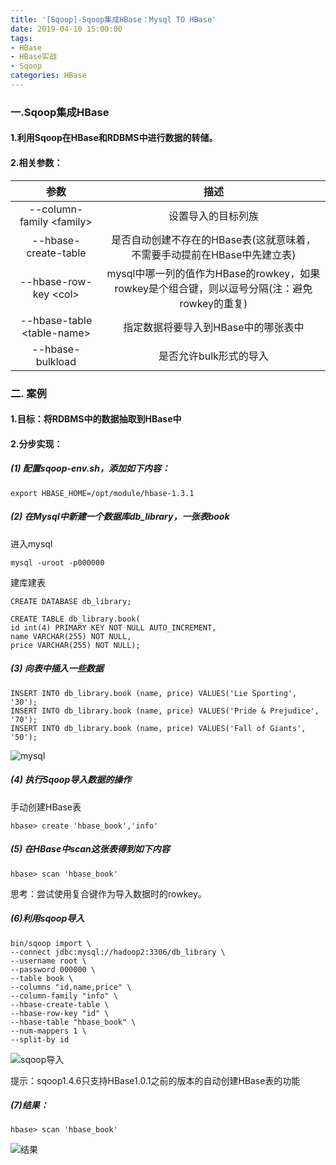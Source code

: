 ```yaml
---
title: '[Sqoop]-Sqoop集成HBase：Mysql TO HBase'
date: 2019-04-10 15:00:00
tags: 
- HBase
- HBase实战
- Sqoop
categories: HBase
---
```



### 一.Sqoop集成HBase
#### 1.利用Sqoop在HBase和RDBMS中进行数据的转储。
#### 2.相关参数：
|参数|描述|
|:-:|:-:|
|--column-family <family\>|设置导入的目标列族|
|--hbase-create-table|是否自动创建不存在的HBase表(这就意味着，不需要手动提前在HBase中先建立表)|
|--hbase-row-key <col\>|mysql中哪一列的值作为HBase的rowkey，如果rowkey是个组合键，则以逗号分隔(注：避免rowkey的重复)|
|--hbase-table <table-name\>|指定数据将要导入到HBase中的哪张表中|
|--hbase-bulkload|是否允许bulk形式的导入|


### 二. 案例

#### 1.目标：将RDBMS中的数据抽取到HBase中

#### 2.分步实现：
##### (1) 配置sqoop-env.sh，添加如下内容：
```shell
export HBASE_HOME=/opt/module/hbase-1.3.1
```
##### (2) 在Mysql中新建一个数据库db_library，一张表book

进入mysql
```shell
mysql -uroot -p000000
```
建库建表
```shell
CREATE DATABASE db_library;

CREATE TABLE db_library.book(
id int(4) PRIMARY KEY NOT NULL AUTO_INCREMENT, 
name VARCHAR(255) NOT NULL, 
price VARCHAR(255) NOT NULL);
```
##### (3) 向表中插入一些数据
```shell
INSERT INTO db_library.book (name, price) VALUES('Lie Sporting', '30');  
INSERT INTO db_library.book (name, price) VALUES('Pride & Prejudice', '70');  
INSERT INTO db_library.book (name, price) VALUES('Fall of Giants', '50');
```
![mysql](https://imgconvert.csdnimg.cn/aHR0cHM6Ly91cGxvYWQtaW1hZ2VzLmppYW5zaHUuaW8vdXBsb2FkX2ltYWdlcy80MzkxNDA3LWQzOTg5OWQ5Mjg2NTZjZWUucG5n?x-oss-process=image/format,png)

##### (4) 执行Sqoop导入数据的操作
手动创建HBase表
```shell
hbase> create 'hbase_book','info'
```
##### (5) 在HBase中scan这张表得到如下内容
```shell
hbase> scan 'hbase_book'
```
思考：尝试使用复合键作为导入数据时的rowkey。
##### (6)利用sqoop导入
```shell
bin/sqoop import \
--connect jdbc:mysql://hadoop2:3306/db_library \
--username root \
--password 000000 \
--table book \
--columns "id,name,price" \
--column-family "info" \
--hbase-create-table \
--hbase-row-key "id" \
--hbase-table "hbase_book" \
--num-mappers 1 \
--split-by id
```
![sqoop导入](https://imgconvert.csdnimg.cn/aHR0cHM6Ly91cGxvYWQtaW1hZ2VzLmppYW5zaHUuaW8vdXBsb2FkX2ltYWdlcy80MzkxNDA3LTAwMzgzMGFmMzQyMzRjZmIucG5n?x-oss-process=image/format,png)

提示：sqoop1.4.6只支持HBase1.0.1之前的版本的自动创建HBase表的功能
##### (7)结果：
```shell
hbase> scan 'hbase_book'
```
![结果](https://imgconvert.csdnimg.cn/aHR0cHM6Ly91cGxvYWQtaW1hZ2VzLmppYW5zaHUuaW8vdXBsb2FkX2ltYWdlcy80MzkxNDA3LWVmZWQyZTY0ZTE2Nzc5MjgucG5n?x-oss-process=image/format,png)

